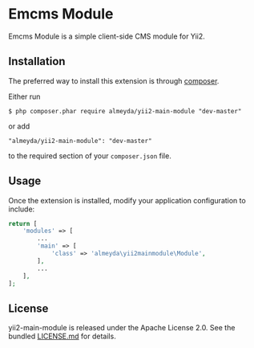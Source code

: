 Emcms Module
============

Emcms Module is a simple client-side CMS module for Yii2. 

## Installation

The preferred way to install this extension is through [composer](http://getcomposer.org/download/).

Either run

```
$ php composer.phar require almeyda/yii2-main-module "dev-master"
```

or add

```
"almeyda/yii2-main-module": "dev-master"
```

to the required section of your `composer.json` file.

## Usage

Once the extension is installed, modify your application configuration to include:

```php
return [
	'modules' => [
        ...
        'main' => [
            'class' => 'almeyda\yii2mainmodule\Module',
        ],
        ...
    ],	
];
```


## License

yii2-main-module is released under the Apache License 2.0. See the bundled [LICENSE.md](LICENSE.md) for details.

